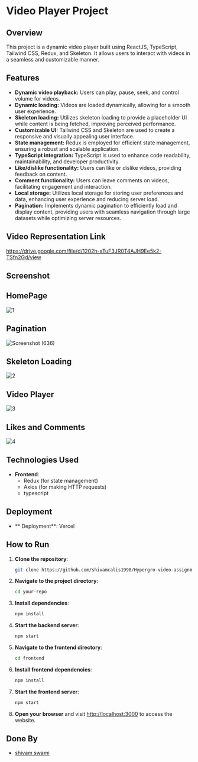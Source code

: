 # Video Player Project

## Overview

This project is a dynamic video player built using ReactJS, TypeScript, Tailwind CSS, Redux, and Skeleton. It allows users to interact with videos in a seamless and customizable manner.

## Features

- **Dynamic video playback:** Users can play, pause, seek, and control volume for videos.
- **Dynamic loading:** Videos are loaded dynamically, allowing for a smooth user experience.
- **Skeleton loading:** Utilizes skeleton loading to provide a placeholder UI while content is being fetched, improving perceived performance.
- **Customizable UI:** Tailwind CSS and Skeleton are used to create a responsive and visually appealing user interface.
- **State management:** Redux is employed for efficient state management, ensuring a robust and scalable application.
- **TypeScript integration:** TypeScript is used to enhance code readability, maintainability, and developer productivity.
- **Like/dislike functionality:** Users can like or dislike videos, providing feedback on content.
- **Comment functionality:** Users can leave comments on videos, facilitating engagement and interaction.
- **Local storage:** Utilizes local storage for storing user preferences and data, enhancing user experience and reducing server load.
- **Pagination:** Implements dynamic pagination to efficiently load and display content, providing users with seamless navigation through large datasets while optimizing server resources.

  
## Video Representation Link
https://drive.google.com/file/d/1202h-aTuF3JR0T4AJH9Ee5k2-TSfn2Gd/view

## Screenshot
## HomePage
![1](https://github.com/shivamcalis1998/Hypergro-video-assignment/assets/114653221/a1fbb5e1-2e56-4540-a1bd-c85d8835b4e3)
## Pagination
![Screenshot (636)](https://github.com/shivamcalis1998/Hypergro-video-assignment/assets/114653221/342918f1-5c35-404c-b821-28aef930535a)
## Skeleton Loading
![2](https://github.com/shivamcalis1998/Hypergro-video-assignment/assets/114653221/6b53d848-a8e2-4c4e-8730-ab0b72f2d5be)
## Video Player
![3](https://github.com/shivamcalis1998/Hypergro-video-assignment/assets/114653221/b1a115a2-dd14-4413-8d56-548505e2d40b)
## Likes and Comments
![4](https://github.com/shivamcalis1998/Hypergro-video-assignment/assets/114653221/425e5fea-15f1-4ed3-a9b6-96a6e31eac1e)


## Technologies Used

- **Frontend**:
  - Redux (for state management)
  - Axios (for making HTTP requests)
  - typescript

## Deployment

- ** Deployment**: Vercel

## How to Run

1. **Clone the repository**:
   ```bash
   git clone https://github.com/shivamcalis1998/Hypergro-video-assignment.git
   ```
2. **Navigate to the project directory**:
   ```bash
   cd your-repo
   ```
3. **Install dependencies**:
   ```bash
   npm install
   ```
4. **Start the backend server**:
   ```bash
   npm start
   ```
5. **Navigate to the frontend directory**:
   ```bash
   cd frontend
   ```
6. **Install frontend dependencies**:
   ```bash
   npm install
   ```
7. **Start the frontend server**:
   ```bash
   npm start
   ```
8. **Open your browser** and visit [http://localhost:3000](http://localhost:3000) to access the website.

## Done By

- [shivam swami](https://github.com/shivamcalis1998)
